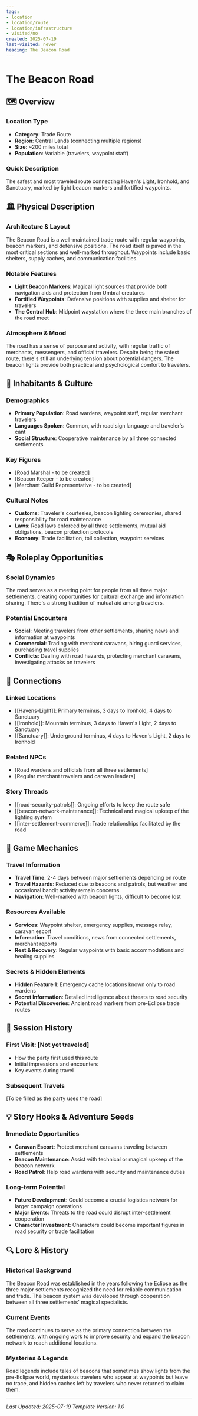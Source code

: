 ```yaml
---
tags:
- location
- location/route
- location/infrastructure
- visited/no
created: 2025-07-19
last-visited: never
heading: The Beacon Road
---
```


# The Beacon Road

## 🗺️ Overview
### Location Type
- **Category**: Trade Route
- **Region**: Central Lands (connecting multiple regions)
- **Size**: ~200 miles total
- **Population**: Variable (travelers, waypoint staff)

### Quick Description
The safest and most traveled route connecting Haven's Light, Ironhold, and Sanctuary, marked by light beacon markers and fortified waypoints.

## 🏛️ Physical Description
### Architecture & Layout
The Beacon Road is a well-maintained trade route with regular waypoints, beacon markers, and defensive positions. The road itself is paved in the most critical sections and well-marked throughout. Waypoints include basic shelters, supply caches, and communication facilities.

### Notable Features
- **Light Beacon Markers**: Magical light sources that provide both navigation aids and protection from Umbral creatures
- **Fortified Waypoints**: Defensive positions with supplies and shelter for travelers
- **The Central Hub**: Midpoint waystation where the three main branches of the road meet

### Atmosphere & Mood
The road has a sense of purpose and activity, with regular traffic of merchants, messengers, and official travelers. Despite being the safest route, there's still an underlying tension about potential dangers. The beacon lights provide both practical and psychological comfort to travelers.

## 👥 Inhabitants & Culture
### Demographics
- **Primary Population**: Road wardens, waypoint staff, regular merchant travelers
- **Languages Spoken**: Common, with road sign language and traveler's cant
- **Social Structure**: Cooperative maintenance by all three connected settlements

### Key Figures
- [Road Marshal - to be created]
- [Beacon Keeper - to be created]
- [Merchant Guild Representative - to be created]

### Cultural Notes
- **Customs**: Traveler's courtesies, beacon lighting ceremonies, shared responsibility for road maintenance
- **Laws**: Road laws enforced by all three settlements, mutual aid obligations, beacon protection protocols
- **Economy**: Trade facilitation, toll collection, waypoint services

## 🎭 Roleplay Opportunities
### Social Dynamics
The road serves as a meeting point for people from all three major settlements, creating opportunities for cultural exchange and information sharing. There's a strong tradition of mutual aid among travelers.

### Potential Encounters
- **Social**: Meeting travelers from other settlements, sharing news and information at waypoints
- **Commercial**: Trading with merchant caravans, hiring guard services, purchasing travel supplies
- **Conflicts**: Dealing with road hazards, protecting merchant caravans, investigating attacks on travelers

## 🔗 Connections
### Linked Locations
- [[Havens-Light]]: Primary terminus, 3 days to Ironhold, 4 days to Sanctuary
- [[Ironhold]]: Mountain terminus, 3 days to Haven's Light, 2 days to Sanctuary  
- [[Sanctuary]]: Underground terminus, 4 days to Haven's Light, 2 days to Ironhold

### Related NPCs
- [Road wardens and officials from all three settlements]
- [Regular merchant travelers and caravan leaders]

### Story Threads
- [[road-security-patrols]]: Ongoing efforts to keep the route safe
- [[beacon-network-maintenance]]: Technical and magical upkeep of the lighting system
- [[inter-settlement-commerce]]: Trade relationships facilitated by the road

## 🎲 Game Mechanics
### Travel Information
- **Travel Time**: 2-4 days between major settlements depending on route
- **Travel Hazards**: Reduced due to beacons and patrols, but weather and occasional bandit activity remain concerns
- **Navigation**: Well-marked with beacon lights, difficult to become lost

### Resources Available
- **Services**: Waypoint shelter, emergency supplies, message relay, caravan escort
- **Information**: Travel conditions, news from connected settlements, merchant reports
- **Rest & Recovery**: Regular waypoints with basic accommodations and healing supplies

### Secrets & Hidden Elements
- **Hidden Feature 1**: Emergency cache locations known only to road wardens
- **Secret Information**: Detailed intelligence about threats to road security
- **Potential Discoveries**: Ancient road markers from pre-Eclipse trade routes

## 📝 Session History
### First Visit: [Not yet traveled]
- How the party first used this route
- Initial impressions and encounters
- Key events during travel

### Subsequent Travels
[To be filled as the party uses the road]

## 💡 Story Hooks & Adventure Seeds
### Immediate Opportunities
- **Caravan Escort**: Protect merchant caravans traveling between settlements
- **Beacon Maintenance**: Assist with technical or magical upkeep of the beacon network
- **Road Patrol**: Help road wardens with security and maintenance duties

### Long-term Potential
- **Future Development**: Could become a crucial logistics network for larger campaign operations
- **Major Events**: Threats to the road could disrupt inter-settlement cooperation
- **Character Investment**: Characters could become important figures in road security or trade facilitation

## 🔍 Lore & History
### Historical Background
The Beacon Road was established in the years following the Eclipse as the three major settlements recognized the need for reliable communication and trade. The beacon system was developed through cooperation between all three settlements' magical specialists.

### Current Events
The road continues to serve as the primary connection between the settlements, with ongoing work to improve security and expand the beacon network to reach additional locations.

### Mysteries & Legends
Road legends include tales of beacons that sometimes show lights from the pre-Eclipse world, mysterious travelers who appear at waypoints but leave no trace, and hidden caches left by travelers who never returned to claim them.

---
*Last Updated: 2025-07-19*
*Template Version: 1.0*
